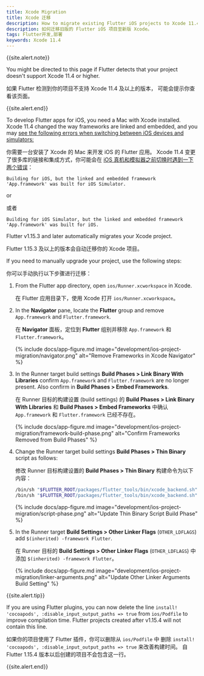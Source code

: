 ```yaml
---
title: Xcode Migration
title: Xcode 迁移
description: How to migrate existing Flutter iOS projects to Xcode 11.4.
description: 如何迁移旧版的 Flutter iOS 项目至新版 Xcode。
tags: Flutter开发,部署
keywords: Xcode 11.4
---
```


{{site.alert.note}}

  You might be directed to this page if Flutter detects that your project
  doesn't support Xcode 11.4 or higher.

  如果 Flutter 检测到你的项目不支持 Xcode 11.4 及以上的版本，
  可能会提示你查看该页面。

{{site.alert.end}}

To develop Flutter apps for iOS, you need a Mac with Xcode installed.
Xcode 11.4 changed the way frameworks are linked and embedded,
and you may [see the following errors when switching between
iOS devices and simulators:][errors]

你需要一台安装了 Xcode 的 Mac 来开发 iOS 的 Flutter 应用。
Xcode 11.4 变更了很多库的链接和集成方式，你可能会在
[iOS 真机和模拟器之前切换时遇到一下两个错误][errors]：

```
Building for iOS, but the linked and embedded framework 'App.framework' was built for iOS Simulator.
```

or

或者

```
Building for iOS Simulator, but the linked and embedded framework 'App.framework' was built for iOS.
```

Flutter v1.15.3 and later automatically migrates your Xcode project.

Flutter 1.15.3 及以上的版本会自动迁移你的 Xcode 项目。

If you need to manually upgrade your project, use the following steps:

你可以手动执行以下步骤进行迁移：

<ol markdown="1">
<li markdown="1">

From the Flutter app directory, open `ios/Runner.xcworkspace` in Xcode.

在 Flutter 应用目录下，使用 Xcode 打开 `ios/Runner.xcworkspace`。

</li>
<li markdown="1">

In the **Navigator** pane, locate the
**Flutter** group and remove `App.framework`
and `Flutter.framework`.

在 **Navigator** 面板，定位到 **Flutter** 组别并移除
`App.framework` 和 `Flutter.framework`。

{% include docs/app-figure.md image="development/ios-project-migration/navigator.png" alt="Remove Frameworks in Xcode Navigator" %}
</li>

<li markdown="1">

In the Runner target build settings
 **Build Phases > Link Binary With Libraries**
confirm `App.framework` and `Flutter.framework`
are no longer present. Also confirm
in **Build Phases > Embed Frameworks**.

在 Runner 目标的构建设置 (build settings) 的
**Build Phases > Link Binary With Libraries**
和 **Build Phases > Embed Frameworks**
中确认 `App.framework` 和 `Flutter.framework`
已经不存在。

{% include docs/app-figure.md image="development/ios-project-migration/framework-build-phase.png" alt="Confirm Frameworks Removed from Build Phases" %}
</li>

<li markdown="1">

Change the Runner target build settings
**Build Phases > Thin Binary** script as follows:

修改 Runner 目标构建设置的 **Build Phases > Thin Binary**
构建命令为以下内容：

```sh
/bin/sh "$FLUTTER_ROOT/packages/flutter_tools/bin/xcode_backend.sh" embed
/bin/sh "$FLUTTER_ROOT/packages/flutter_tools/bin/xcode_backend.sh" thin
```
{% include docs/app-figure.md image="development/ios-project-migration/script-phase.png" alt="Update Thin Binary Script Build Phase" %}
</li>

<li markdown="1">

In the Runner target **Build Settings >
Other Linker Flags** (`OTHER_LDFLAGS`)
add `$(inherited) -framework Flutter`.

在 Runner 目标的
**Build Settings > Other Linker Flags** (`OTHER_LDFLAGS`)
中添加 `$(inherited) -framework Flutter`。

{% include docs/app-figure.md image="development/ios-project-migration/linker-arguments.png" alt="Update Other Linker Arguments Build Setting" %}
</li>
</ol>

{{site.alert.tip}}

  If you are using Flutter plugins, you can now delete the line
  `install! 'cocoapods', :disable_input_output_paths => true` from `ios/Podfile`
  to improve compilation time. Flutter projects created after v1.15.4 will not
  contain this line.

  如果你的项目使用了 Flutter 插件，你可以删除从 `ios/Podfile` 中
  删除 `install! 'cocoapods', :disable_input_output_paths => true`
  来改善构建时间。
  自 Flutter 1.15.4 版本以后创建的项目不会包含这一行。

{{site.alert.end}}

[errors]: {{site.repo.flutter}}/issues/50568
